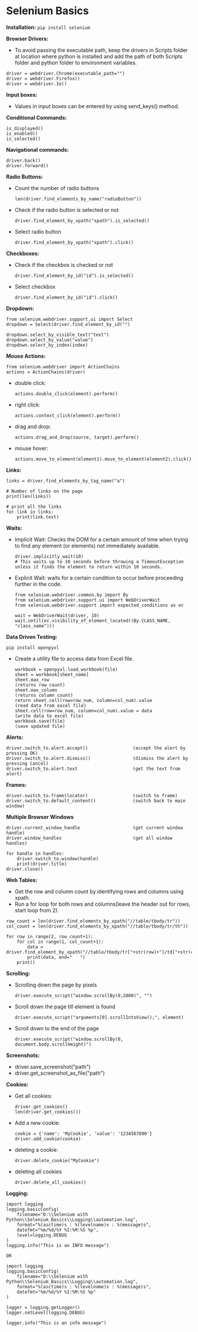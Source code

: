 # Selenium Basics
**Installation:**
```pip install selenium```

**Browser Drivers:**
* To avoid passing the executable path, keep the drivers in Scripts folder at location where python is installed and add the path of both Scripts folder and python folder to environment variables.
```
driver = webdriver.Chrome(executable_path="")
driver = webdriver.Firefox()
driver = webdriver.Ie()
```

**Input boxes:**
* Values in input boxes can be entered by using send_keys() method.

**Conditional Commands:**
```
is_displayed()
is_enabled()
is_selected()
```

**Navigational commands:**
```
driver.back()
driver.forward()
```

**Radio Buttons:**
* Count the number of radio buttons
  ```
  len(driver.find_elements_by_name("radioButton"))
  ```
* Check if the radio button is selected or not
  ```
  driver.find_element_by_xpath("xpath").is_selected()
  ```
* Select radio button
  ```
  driver.find_element_by_xpath("xpath").click()
  ```
**Checkboxes:**
* Check if the checkbox is checked or not
  ```
  driver.find_element_by_id("id").is_selected()
  ```
* Select checkbox
  ```
  driver.find_element_by_id("id").click()
  ```
**Dropdown:**
```
from selenium.webdriver.support.ui import Select
dropdown = Select(driver.find_element_by_id("")

dropdown.select_by_visible_text("text")
dropdown.select_by_value("value")
dropdown.select_by_index(index)
```
**Mouse Actions:**
```
from selenium.webdriver import ActionChains
actions = ActionChains(driver)
```
* double click:
    ```
    actions.double_click(element).perform()
    ```
* right click:
    ```
    actions.context_click(element).perform()
    ```
* drag and drop:
    ```
    actions.drag_and_drop(source, target).perform()
    ```
* mouse hover:
    ```
    actions.move_to_element(element1).move_to_element(element2).click().perform()
    ```
**Links:**
```
links = driver.find_elements_by_tag_name("a")

# Number of links on the page
print(len(links))

# print all the links
for link in links:
    print(link.text)
```
**Waits:**
* Implicit Wait: Checks the DOM for a certain amount of time when trying to find any element (or elements) not immediately available.
  ```
  driver.implicitly_wait(10)
  # This waits up to 10 seconds before throwing a TimeoutException unless it finds the element to return within 10 seconds.
  ```
* Explicit Wait: waits for a certain condition to occur before proceeding further in the code.
  ```
  from selenium.webdriver.common.by import By
  from selenium.webdriver.support.ui import WebDriverWait
  from selenium.webdriver.support import expected_conditions as ec
  
  wait = WebDriverWait(driver, 10)
  wait.until(ec.visibility_of_element_located((By.CLASS_NAME, "class_name")))
  ```
**Data Driven Testing:**
```
pip install openpyxl
```
* Create a utility file to access data from Excel file.
    ```
    workbook = openpyxl.load_workbook(file)
    sheet = workbook[sheet_name]
    sheet.max_row                                                       (returns row count)
    sheet.max_column                                                    (returns column count)
    return sheet.cell(row=row_num, column=col_num).value                (read data from excel file)
    sheet.cell(row=row_num, column=col_num).value = data                (write data to excel file)
    workbook.save(file)                                                 (save updated file)
    ```
**Alerts:**
```
driver.switch_to.alert.accept()                 (accept the alert by pressing OK)
driver.switch_to.alert.dismiss()                (dismiss the alert by pressing Cancel)
driver.switch_to.alert.text                     (get the text from alert)
```
**Frames:**
```
driver.switch_to.frame(locator)                 (switch to frame)
driver.switch_to.default_content()              (switch back to main window)
```
**Multiple Browser Windows**
```
driver.current_window_handle                    (get current window handle)
driver.window_handles                           (get all window handles)

for handle in handles:
    driver.switch_to.window(handle)
    print(driver.title)
driver.close()
```
**Web Tables:**
* Get the row and column count by identifying rows and columns using xpath.
* Run a for loop for both rows and columns(leave the header out for rows, start loop from 2).
```
row_count = len(driver.find_elements_by_xpath("//table/tbody/tr"))
col_count = len(driver.find_elements_by_xpath("//table/tbody/tr/th"))

for row in range(2, row_count+1):
    for col in range(1, col_count+1):
        data = driver.find_element_by_xpath("//table/tbody/tr["+str(row)+"]/td["+str(col)+"]").text
        print(data, end="   ")
    print()
```
**Scrolling:**
* Scrolling down the page by pixels
  ```
  driver.execute_script("window.scrollBy(0,2000)", "")
  ```
* Scroll down the page till element is found
  ```
  driver.execute_script("arguments[0].scrollIntoView();", element)
  ```
* Scroll down to the end of the page
  ```
  driver.execute_script("window.scrollBy(0, document.body.scrollHeight)")
  ```
**Screenshots:**
* driver.save_screenshot("path")
* driver.get_screenshot_as_file("path")

**Cookies:**
* Get all cookies:
  ```
  driver.get_cookies()
  len(driver.get_cookies())
  ```
* Add a new cookie:
  ```
  cookie = {'name': 'MyCookie', 'value': '1234567890'}
  driver.add_cookie(cookie)
  ```
* deleting a cookie:
  ```
  driver.delete_cookie("MyCookie")
  ```
* deleting all cookies
  ```
  driver.delete_all_cookies()
  ```
**Logging:**
```
import logging
logging.basicConfig(
    filename="D:\\Selenium with Python\\Selenium_Basics\\Logging\\automation.log",
    format="%(asctime)s : %(levelname)s : %(message)s",
    datefmt="%m/%d/%Y %I:%M:%S %p",
    level=logging.DEBUG
)
logging.info("This is an INFO message")

OR

import logging
logging.basicConfig(
    filename="D:\\Selenium with Python\\Selenium_Basics\\Logging\\automation.log",
    format="%(asctime)s : %(levelname)s : %(message)s",
    datefmt="%m/%d/%Y %I:%M:%S %p"
)

logger = logging.getLogger()
logger.setLevel(logging.DEBUG)

logger.info("This is an info message")
```
